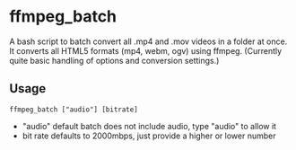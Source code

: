 # ffmpeg_batch
A bash script to batch convert all .mp4 and .mov videos in a folder at once. It converts all HTML5 formats (mp4, webm, ogv) using ffmpeg.
(Currently quite basic handling of options and conversion settings.)

## Usage

```ffmpeg_batch ["audio"] [bitrate]```

- "audio" default batch does not include audio, type "audio" to allow it
- bit rate defaults to 2000mbps, just provide a higher or lower number